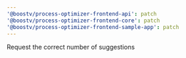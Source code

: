 ```yaml
---
'@boostv/process-optimizer-frontend-api': patch
'@boostv/process-optimizer-frontend-core': patch
'@boostv/process-optimizer-frontend-sample-app': patch
---
```


Request the correct number of suggestions
